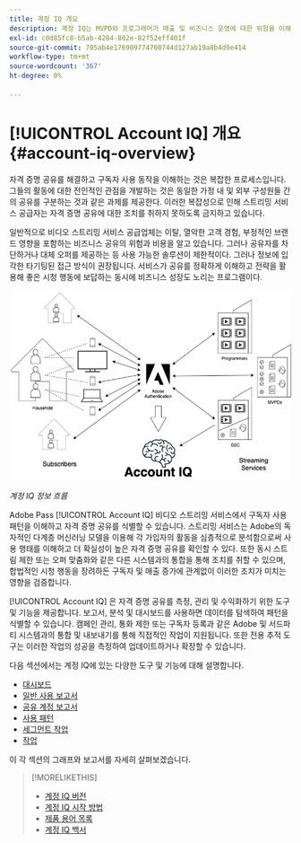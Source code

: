 ```yaml
---
title: 계정 IQ 개요
description: 계정 IQ는 MVPD와 프로그래머가 매출 및 비즈니스 운영에 대한 위험을 이해하고 자격 증명 사기의 영향을 완화하기 위해 취할 수 있는 가장 효과적인 조치를 결정하는 데 도움이 됩니다.
exl-id: c0d85fc8-b5ab-4284-802e-82f52eff401f
source-git-commit: 705ab4e176909774700744d127ab19a0b4d9e414
workflow-type: tm+mt
source-wordcount: '367'
ht-degree: 0%

---
```


# [!UICONTROL Account IQ] 개요 {#account-iq-overview}

자격 증명 공유를 해결하고 구독자 사용 동작을 이해하는 것은 복잡한 프로세스입니다. 그들의 활동에 대한 전인적인 관점을 개발하는 것은 동일한 가정 내 및 외부 구성원들 간의 공유를 구분하는 것과 같은 과제를 제공한다. 이러한 복잡성으로 인해 스트리밍 서비스 공급자는 자격 증명 공유에 대한 조치를 취하지 못하도록 금지하고 있습니다.

일반적으로 비디오 스트리밍 서비스 공급업체는 이탈, 열악한 고객 경험, 부정적인 브랜드 영향을 포함하는 비즈니스 공유의 위험과 비용을 알고 있습니다. 그러나 공유자를 차단하거나 대체 오퍼를 제공하는 등 사용 가능한 솔루션이 제한적이다. 그러나 정보에 입각한 타기팅된 접근 방식이 권장됩니다. 서비스가 공유를 정확하게 이해하고 전략을 활용해 좋은 시청 행동에 보답하는 동시에 비즈니스 성장도 노리는 프로그램이다. </span>

![계정 IQ 흐름 다이어그램](assets/aiq-intro.png)

*계정 IQ 정보 흐름*

Adobe Pass [!UICONTROL Account IQ] 비디오 스트리밍 서비스에서 구독자 사용 패턴을 이해하고 자격 증명 공유를 식별할 수 있습니다. 스트리밍 서비스는 Adobe의 독자적인 다계층 머신러닝 모델을 이용해 각 가입자의 활동을 심층적으로 분석함으로써 사용 행태를 이해하고 더 확실성이 높은 자격 증명 공유를 확인할 수 있다. 또한 동시 스트림 제한 또는 오퍼 맞춤화와 같은 다른 시스템과의 통합을 통해 조치를 취할 수 있으며, 합법적인 시청 행동을 장려하든 구독자 및 매출 증가에 관계없이 이러한 조치가 미치는 영향을 검증합니다.

[!UICONTROL Account IQ] 은 자격 증명 공유를 측정, 관리 및 수익화하기 위한 도구 및 기능을 제공합니다. 보고서, 분석 및 대시보드를 사용하면 데이터를 탐색하여 패턴을 식별할 수 있습니다. 캠페인 관리, 통화 제한 또는 구독자 등록과 같은 Adobe 및 서드파티 시스템과의 통합 및 내보내기를 통해 직접적인 작업이 지원됩니다. 또한 전용 추적 도구는 이러한 작업의 성공을 측정하여 업데이트하거나 확장할 수 있습니다.

다음 섹션에서는 계정 IQ에 있는 다양한 도구 및 기능에 대해 설명합니다.

* [대시보드](/help/accountiq/introduction-dashboard.md)
* [일반 사용 보고서](/help/accountiq/general-usage-reports.md)
* [공유 계정 보고서](/help/accountiq/shared-acc-reports.md)
* [사용 패턴](/help/accountiq/usage-patterns.md)
* [세그먼트 작업](/help/accountiq/work-with-segments.md)
* [작업](/help/accountiq/operations.md)

이 각 섹션의 그래프와 보고서를 자세히 살펴보겠습니다.

>[!MORELIKETHIS]
>
>* [계정 IQ 버전](/help/accountiq/versions-aiq.md)
>* [계정 IQ 시작 방법](/help/accountiq/get-started.md)
>* [제품 용어 목록](/help/accountiq/product-concepts.md)
>* [계정 IQ 백서](https://www.adobe.com/content/dam/dx/us/en/products/primetime/resources/primetime-account-iq-whitepaper.pdf)


